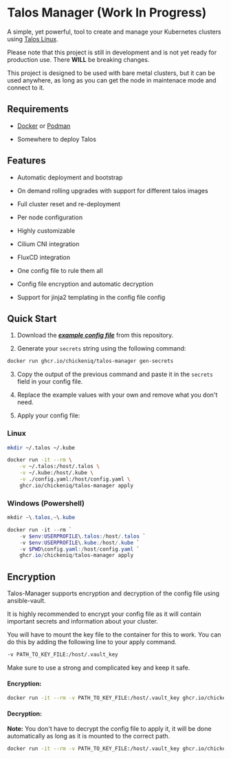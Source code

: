 # Talos Manager (Work In Progress)

A simple, yet powerful, tool to create and manage your Kubernetes clusters using [Talos Linux](https://talos.dev/).

Please note that this project is still in development and is not yet ready for production use. There **WILL** be breaking changes.

This project is designed to be used with bare metal clusters, but it can be used anywhere, as long as you can get the node in maintenace mode and connect to it.

## Requirements

- [Docker](https://www.docker.com/) or [Podman](https://podman.io/)

- Somewhere to deploy Talos

## Features

- Automatic deployment and bootstrap

- On demand rolling upgrades with support for different talos images

- Full cluster reset and re-deployment

- Per node configuration

- Highly customizable

- Cilium CNI integration

- FluxCD integration

- One config file to rule them all

- Config file encryption and automatic decryption

- Support for jinja2 templating in the config file config

## Quick Start

1. Download the **_[example config file](https://github.com/ChickenIQ/Talos-Manager/blob/main/example.yaml)_** from this repository.

2. Generate your `secrets` string using the following command:

```bash
docker run ghcr.io/chickeniq/talos-manager gen-secrets
```

3. Copy the output of the previous command and paste it in the `secrets` field in your config file.

4. Replace the example values with your own and remove what you don't need.

5. Apply your config file:

### Linux

```bash
mkdir ~/.talos ~/.kube
```

```bash
docker run -it --rm \
    -v ~/.talos:/host/.talos \
    -v ~/.kube:/host/.kube \
    -v ./config.yaml:/host/config.yaml \
    ghcr.io/chickeniq/talos-manager apply
```

### Windows (Powershell)

```powershell
mkdir ~\.talos,~\.kube
```

```powershell
docker run -it --rm `
    -v $env:USERPROFILE\.talos:/host/.talos `
    -v $env:USERPROFILE\.kube:/host/.kube `
    -v $PWD\config.yaml:/host/config.yaml `
    ghcr.io/chickeniq/talos-manager apply
```

## Encryption

Talos-Manager supports encryption and decryption of the config file using ansible-vault.

It is highly recommended to encrypt your config file as it will contain important secrets and information about your cluster.

You will have to mount the key file to the container for this to work. You can do this by adding the following line to your apply command.

```bash
-v PATH_TO_KEY_FILE:/host/.vault_key
```

Make sure to use a strong and complicated key and keep it safe.

#### Encryption:

```bash
docker run -it --rm -v PATH_TO_KEY_FILE:/host/.vault_key ghcr.io/chickeniq/talos-manager encrypt
```

#### Decryption:

**Note:** You don't have to decrypt the config file to apply it, it will be done automatically as long as it is mounted to the correct path.

```bash
docker run -it --rm -v PATH_TO_KEY_FILE:/host/.vault_key ghcr.io/chickeniq/talos-manager decrypt
```
